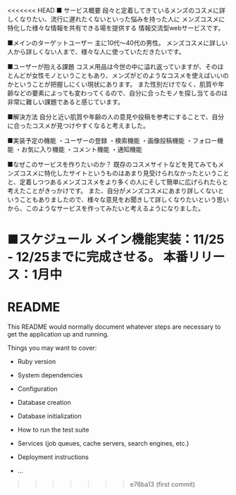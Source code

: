 <<<<<<< HEAD
■ サービス概要
段々と定着してきているメンズのコスメに詳しくなりたい、流行に遅れたくないといった悩みを持った人に
メンズコスメに特化した様々な情報を共有できる場を提供する
情報交流型webサービスです。

■メインのターゲットユーザー
主に10代〜40代の男性。
メンズコスメに詳しい人から詳しくない人まで、様々な人に使っていただきたいです。

■ユーザーが抱える課題
コスメ用品は今世の中に溢れ返っていますが、そのほとんどが女性モノということもあり、メンズがどのようなコスメを使えばいいのかということが把握しにくい現状にあります。
また性別だけでなく、肌質や年齢などの要素によっても変わってくるので、自分に合ったモノを探し当てるのは非常に難しい課題であると感じています。

■解決方法
自分と近い肌質や年齢の人の意見や投稿を参考にすることで、自分に合ったコスメが見つけやすくなると考えました。

■実装予定の機能
・ユーザーの登録
・検索機能
・画像投稿機能
・フォロー機能
・お気に入り機能
・コメント機能
・通知機能

■なぜこのサービスを作りたいのか？
既存のコスメサイトなどを見てみてもメンズコスメに特化したサイトというものはあまり見受けられなかったということと、定着しつつあるメンズコスメをより多くの人にそして簡単に広げられたらと考えたことがきっかけです。
また、自分がメンズコスメにあまり詳しくないということもありましたので、様々な意見をお聞きして詳しくなりたいという思いから、このようなサービスを作ってみたいと考えるようになりました。

■スケジュール
メイン機能実装：11/25 - 12/25までに完成させる。
本番リリース：1月中
=======
# README

This README would normally document whatever steps are necessary to get the
application up and running.

Things you may want to cover:

* Ruby version

* System dependencies

* Configuration

* Database creation

* Database initialization

* How to run the test suite

* Services (job queues, cache servers, search engines, etc.)

* Deployment instructions

* ...
>>>>>>> e76ba13 (first commit)
